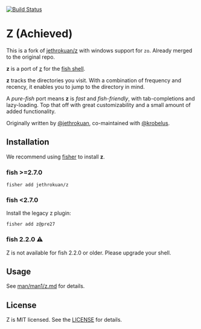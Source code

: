 [![Build Status](https://travis-ci.org/jethrokuan/z.svg?branch=master)](https://travis-ci.org/jethrokuan/z)

# Z (Achieved)

This is a fork of [jethrokuan/z](https://github.com/jethrokuan/z) with windows support for `zo`.
Already merged to the original repo.

**z** is a port of [z](https://github.com/rupa/z) for the [fish shell](https://fishshell.com).

**z** tracks the directories you visit. With a combination of frequency and recency, it enables you to jump to the directory in mind.

A _pure-fish_ port means **z** is _fast_ and _fish-friendly_, with tab-completions and lazy-loading. Top that off with great customizability and a small amount of added functionality.

Originally written by [@jethrokuan](https://github.com/jethrokuan/), co-maintained with [@krobelus](https://github.com/krobelus).

## Installation

We recommend using [fisher](https://github.com/jorgebucaran/fisher) to install **z**.

### fish >=2.7.0

```
fisher add jethrokuan/z
```

### fish <2.7.0

Install the legacy z plugin:

```
fisher add z@pre27
```

### fish 2.2.0 :warning:

Z is not available for fish 2.2.0 or older. Please upgrade your shell.

## Usage

See [man/man1/z.md](https://github.com/jethrokuan/z/blob/master/man/man1/z.md) for details.

## License

Z is MIT licensed. See the [LICENSE](LICENSE) for details.

